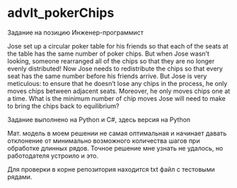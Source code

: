 # advlt_pokerChips

Задание на позицию Инженер-программист

Jose set up a circular poker table for his friends so that each of the seats at the table has the same number of poker chips.
But when Jose wasn’t looking, someone rearranged all of the chips so that they are no longer evenly distributed!
Now Jose needs to redistribute the chips so that every seat has the same number before his friends arrive.
But Jose is very meticulous: to ensure that he doesn’t lose any chips in the process, he only moves chips between adjacent seats.
Moreover, he only moves chips one at a time. What is the minimum number of chip moves
Jose will need to make to bring the chips back to equilibrium?

Задание выполнено на Python и C#, здесь версия на Python

Мат. модель в моем решении не самая оптимальная и начинает давать отклонение от минимально возможного количества шагов при обработке длинных рядов. Точное решение мне узнать не удалось, но работодателя устроило и это.

Для проверки в корне репозитория находится txt файл с тестовыми рядами.
